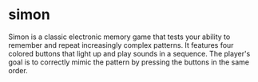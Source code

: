 # simon
Simon is a classic electronic memory game that tests your ability to remember and repeat increasingly complex patterns. It features four colored buttons that light up and play sounds in a sequence. The player's goal is to correctly mimic the pattern by pressing the buttons in the same order.

